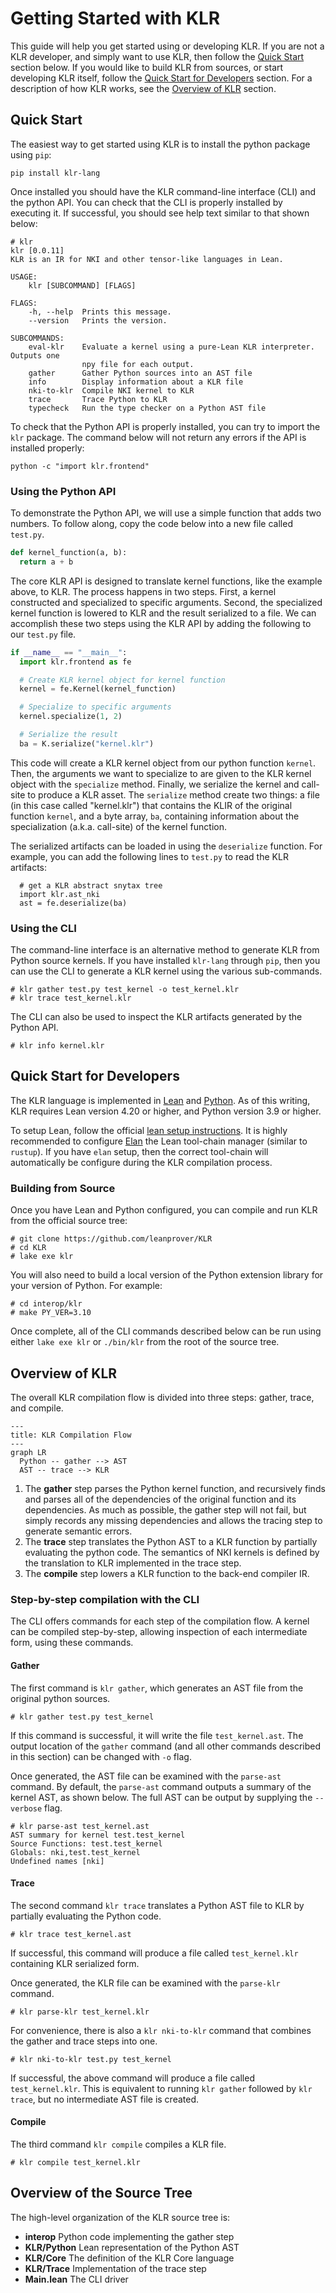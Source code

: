 # Getting Started with KLR

This guide will help you get started using or developing KLR. If you are not a
KLR developer, and simply want to use KLR, then follow the
[Quick Start](#quick-start) section below. If you would like to build KLR
from sources, or start developing KLR itself, follow the
[Quick Start for Developers](#quick-start-for-developers) section. For a
description of how KLR works, see the [Overview of KLR](#overview-of-klr) section.

## Quick Start

The easiest way to get started using KLR is to install the python package
using `pip`:

```
pip install klr-lang
```

Once installed you should have the KLR command-line interface (CLI) and the
python API. You can check that the CLI is properly installed by executing it.
If successful, you should see help text similar to that shown below:

```
# klr
klr [0.0.11]
KLR is an IR for NKI and other tensor-like languages in Lean.

USAGE:
    klr [SUBCOMMAND] [FLAGS]

FLAGS:
    -h, --help  Prints this message.
    --version   Prints the version.

SUBCOMMANDS:
    eval-klr    Evaluate a kernel using a pure-Lean KLR interpreter. Outputs one
                npy file for each output.
    gather      Gather Python sources into an AST file
    info        Display information about a KLR file
    nki-to-klr  Compile NKI kernel to KLR
    trace       Trace Python to KLR
    typecheck   Run the type checker on a Python AST file
```

To check that the Python API is properly installed, you can try to import
the `klr` package. The command below will not return any errors if the API
is installed properly:

```
python -c "import klr.frontend"
```

### Using the Python API

To demonstrate the Python API, we will use a simple function that adds two
numbers. To follow along, copy the code below into a new file called `test.py`.

```python
def kernel_function(a, b):
  return a + b
```

The core KLR API is designed to translate kernel functions, like the example
above, to KLR. The process happens in two steps. First, a kernel constructed
and specialized to specific arguments. Second, the specialized kernel function
is lowered to KLR and the result serialized to a file. We can accomplish these
two steps using the KLR API by adding the following to our `test.py` file.

```python
if __name__ == "__main__":
  import klr.frontend as fe

  # Create KLR kernel object for kernel function
  kernel = fe.Kernel(kernel_function)

  # Specialize to specific arguments
  kernel.specialize(1, 2)

  # Serialize the result
  ba = K.serialize("kernel.klr")
```

This code will create a KLR kernel object from our python function `kernel`.
Then, the arguments we want to specialize to are given to the KLR kernel object
with the `specialize` method. Finally, we serialize the kernel and call-site to
produce a KLR asset. The `serialize` method create two things: a file (in this
case called "kernel.klr") that contains the KLIR of the original function
`kernel`, and a byte array, `ba`, containing information about the
specialization (a.k.a. call-site) of the kernel function.

The serialized artifacts can be loaded in using the `deserialize` function. For
example, you can add the following lines to `test.py` to read the KLR
artifacts:

```
  # get a KLR abstract snytax tree
  import klr.ast_nki
  ast = fe.deserialize(ba)
```

### Using the CLI

The command-line interface is an alternative method to generate KLR from Python
source kernels. If you have installed `klr-lang` through `pip`, then you can
use the CLI to generate a KLR kernel using the various sub-commands.

```
# klr gather test.py test_kernel -o test_kernel.klr
# klr trace test_kernel.klr
```

The CLI can also be used to inspect the KLR artifacts generated by the Python API.

```
# klr info kernel.klr
```

## Quick Start for Developers

The KLR language is implemented in [Lean](https://lean-lang.org/) and
[Python](https://www.python.org/). As of this writing, KLR requires Lean
version 4.20 or higher, and Python version 3.9 or higher.

To setup Lean, follow the official
[lean setup instructions](https://lean-lang.org/download/).
It is highly recommended to configure
[Elan](https://github.com/leanprover/elan)
the Lean tool-chain manager (similar to `rustup`). If you have `elan`
setup, then the correct tool-chain will automatically be configure
during the KLR compilation process.

### Building from Source

Once you have Lean and Python configured, you can compile and run KLR from the
official source tree:

```
# git clone https://github.com/leanprover/KLR
# cd KLR
# lake exe klr
```

You will also need to build a local version of the Python extension library for
your version of Python. For example:

```
# cd interop/klr
# make PY_VER=3.10
```

Once complete, all of the CLI commands described below can be run using either
`lake exe klr` or `./bin/klr` from the root of the source tree.

## Overview of KLR

The overall KLR compilation flow is divided into three steps: gather, trace, and
compile.

```mermaid
---
title: KLR Compilation Flow
---
graph LR
  Python -- gather --> AST
  AST -- trace --> KLR
```

1. The **gather** step parses the Python kernel function, and recursively finds
   and parses all of the dependencies of the original function and its
   dependencies. As much as possible, the gather step will not fail, but simply
   records any missing dependencies and allows the tracing step to generate
   semantic errors.
2. The **trace** step translates the Python AST to a KLR function by partially
   evaluating the python code. The semantics of NKI kernels is defined by the
   translation to KLR implemented in the trace step.
3. The **compile** step lowers a KLR function to the back-end compiler IR.

### Step-by-step compilation with the CLI

The CLI offers commands for each step of the compilation flow. A kernel can be
compiled step-by-step, allowing inspection of each intermediate form, using
these commands.

#### Gather

The first command is `klr gather`, which generates an AST file from the original
python sources.

```
# klr gather test.py test_kernel
```

If this command is successful, it will write the file `test_kernel.ast`. The
output location of the `gather` command (and all other commands described in
this section) can be changed with `-o` flag.

Once generated, the AST file can be examined with the `parse-ast` command. By
default, the `parse-ast` command outputs a summary of the kernel AST, as shown
below. The full AST can be output by supplying the `--verbose` flag.

```
# klr parse-ast test_kernel.ast
AST summary for kernel test.test_kernel
Source Functions: test.test_kernel
Globals: nki,test.test_kernel
Undefined names [nki]
```

#### Trace

The second command `klr trace` translates a Python AST file to KLR by partially
evaluating the Python code.

```
# klr trace test_kernel.ast
```

If successful, this command will produce a file called `test_kernel.klr`
containing KLR serialized form.

Once generated, the KLR file can be examined with the `parse-klr` command.

```
# klr parse-klr test_kernel.klr
```

For convenience, there is also a `klr nki-to-klr` command that combines the
gather and trace steps into one.

```
# klr nki-to-klr test.py test_kernel
```

If successful, the above command will produce a file called `test_kernel.klr`.
This is equivalent to running `klr gather` followed by `klr trace`, but no
intermediate AST file is created.

#### Compile

The third command `klr compile` compiles a KLR file.

```
# klr compile test_kernel.klr
```

## Overview of the Source Tree

The high-level organization of the KLR source tree is:

- **interop** Python code implementing the gather step
- **KLR/Python** Lean representation of the Python AST
- **KLR/Core** The definition of the KLR Core language
- **KLR/Trace** Implementation of the trace step
- **Main.lean** The CLI driver

